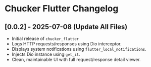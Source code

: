 # Chucker Flutter Changelog

## [0.0.2] - 2025-07-08 (Update All Files)
- Initial release of `chucker_flutter` 
- Logs HTTP requests/responses using Dio interceptor.
- Displays system notifications using `flutter_local_notifications`.
- Injects Dio instance using `get_it`.
- Clean, maintainable UI with full request/response detail viewer.
